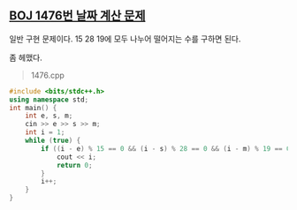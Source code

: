 ## [BOJ 1476번 날짜 계산 문제](https://www.acmicpc.net/problem/1476)

일반 구현 문제이다. 15 28 19에 모두 나누어 떨어지는 수를 구하면 된다.

좀 헤맸다.

> 1476.cpp

```cpp
#include <bits/stdc++.h>
using namespace std;
int main() {
    int e, s, m;
    cin >> e >> s >> m;
    int i = 1;
    while (true) {
        if ((i - e) % 15 == 0 && (i - s) % 28 == 0 && (i - m) % 19 == 0) {
            cout << i;
            return 0;
        }
        i++;
    }
}
```